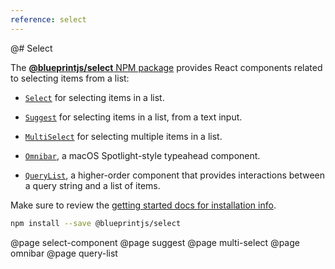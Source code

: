 ```yaml
---
reference: select
---
```


@# Select

The [**@blueprintjs/select** NPM package](https://www.npmjs.com/package/@blueprintjs/select)
provides React components related to selecting items from a list:

- [`Select`](#select/select-component) for selecting items in a list.

- [`Suggest`](#select/suggest) for selecting items in a list, from a text input.

- [`MultiSelect`](#select/multi-select) for selecting multiple items in a list.

- [`Omnibar`](#select/omnibar), a macOS Spotlight-style typeahead component.

- [`QueryList`](#select/query-list), a higher-order component that provides interactions between a query string and a list of items.

Make sure to review the [getting started docs for installation info](#blueprint/getting-started).

```sh
npm install --save @blueprintjs/select
```

@page select-component
@page suggest
@page multi-select
@page omnibar
@page query-list
